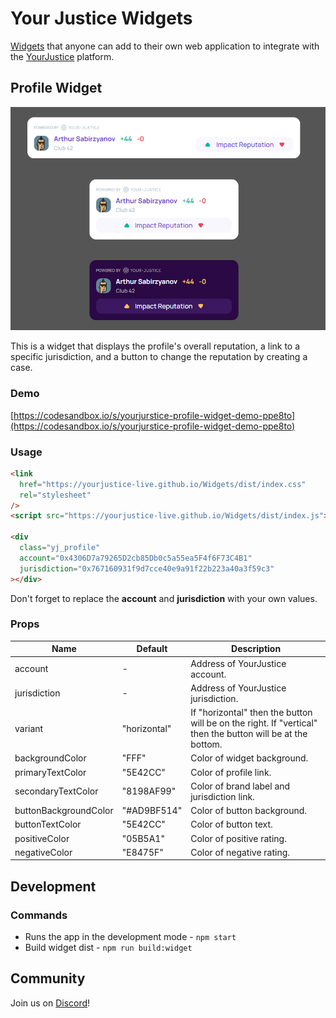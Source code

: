 # Your Justice Widgets

[Widgets](https://github.com/YourJustice-Live/Widgets) that anyone can add to their own web application to integrate with the [YourJustice](https://yj.life/) platform.

## Profile Widget

![Profile Widget](doc/images/profile_widget.png)

This is a widget that displays the profile's overall reputation, a link to a specific jurisdiction, and a button to change the reputation by creating a case.

### Demo

[https://codesandbox.io/s/yourjurstice-profile-widget-demo-ppe8to](https://codesandbox.io/s/yourjurstice-profile-widget-demo-ppe8to)

### Usage

```html
<link
  href="https://yourjustice-live.github.io/Widgets/dist/index.css"
  rel="stylesheet"
/>
<script src="https://yourjustice-live.github.io/Widgets/dist/index.js"></script>

<div
  class="yj_profile"
  account="0x4306D7a79265D2cb85Db0c5a55ea5F4f6F73C4B1"
  jurisdiction="0x767160931f9d7cce40e9a91f22b223a40a3f59c3"
></div>
```

Don't forget to replace the **account** and **jurisdiction** with your own values.

### Props

| Name                  | Default      | Description                                                                                                |
| --------------------- | ------------ | ---------------------------------------------------------------------------------------------------------- |
| account               | -            | Address of YourJustice account.                                                                            |
| jurisdiction          | -            | Address of YourJustice jurisdiction.                                                                       |
| variant               | "horizontal" | If "horizontal" then the button will be on the right. If "vertical" then the button will be at the bottom. |
| backgroundColor       | "FFF"        | Color of widget background.                                                                                |
| primaryTextColor      | "5E42CC"     | Color of profile link.                                                                                     |
| secondaryTextColor    | "8198AF99"   | Color of brand label and jurisdiction link.                                                                |
| buttonBackgroundColor | "#AD9BF514"  | Color of button background.                                                                                |
| buttonTextColor       | "5E42CC"     | Color of button text.                                                                                      |
| positiveColor         | "05B5A1"     | Color of positive rating.                                                                                  |
| negativeColor         | "E8475F"     | Color of negative rating.                                                                                  |

## Development

### Commands

- Runs the app in the development mode - `npm start`
- Build widget dist - `npm run build:widget`

## Community

Join us on [Discord](https://discord.gg/aKKCCzCfgS)!
